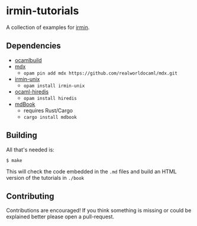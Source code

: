 # irmin-tutorials

A collection of examples for [irmin](https://github.com/mirage/irmin).

## Dependencies

- [ocamlbuild](https://github.com/ocaml/ocamlbuild)
- [mdx](https://github.com/realworldocaml/mdx)
    - `opam pin add mdx https://github.com/realworldocaml/mdx.git`
- [irmin-unix](https://github.com/mirage/irmin)
    - `opam install irmin-unix`
- [ocaml-hiredis](https://github.com/zshipko/ocaml-hiredis)
    - `opam install hiredis`
- [mdBook](https://github.com/rust-lang-nursery/mdBook)
    - requires Rust/Cargo
    - `cargo install mdbook`

## Building

All that's needed is:

```shell
$ make
```

This will check the code embedded in the `.md` files and build an HTML version of the tutorials in `./book`

## Contributing

Contributions are encouraged! If you think something is missing or could be explained better please open a pull-request.
